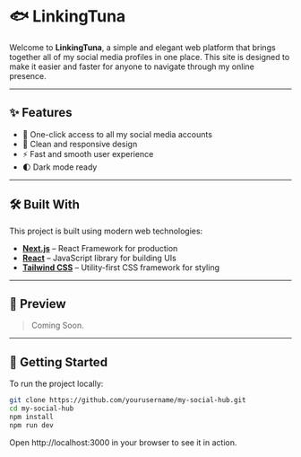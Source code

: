 # 🐟 LinkingTuna
Welcome to **LinkingTuna**, a simple and elegant web platform that brings together all of my social media profiles in one place. This site is designed to make it easier and faster for anyone to navigate through my online presence.

---

## ✨ Features

- 🚀 One-click access to all my social media accounts  
- 🎯 Clean and responsive design  
- ⚡ Fast and smooth user experience  
- 🌓 Dark mode ready

---

## 🛠️ Built With

This project is built using modern web technologies:

- [**Next.js**](https://nextjs.org/) – React Framework for production  
- [**React**](https://reactjs.org/) – JavaScript library for building UIs  
- [**Tailwind CSS**](https://tailwindcss.com/) – Utility-first CSS framework for styling  

---

## 📸 Preview

> Coming Soon.

---

## 🚀 Getting Started

To run the project locally:

```bash
git clone https://github.com/yourusername/my-social-hub.git
cd my-social-hub
npm install
npm run dev
```

Open http://localhost:3000 in your browser to see it in action.